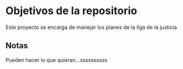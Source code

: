 # Objetivos de la repositorio

Este proyecto se encarga de manejar los planes de la liga de la justicia


## Notas
Pueden hacer lo que quieran...ssssssssss
